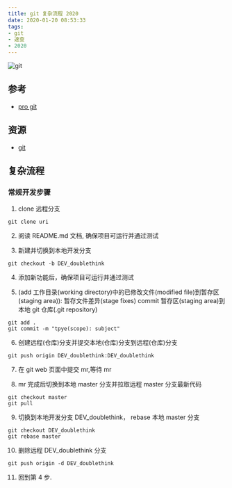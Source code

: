 ```yaml
---
title: git 复杂流程 2020
date: 2020-01-20 08:53:33
tags:
- git
- 速查
- 2020
---
```


![git](https://git-scm.com/book/en/v2/images/areas.png)


[pro git]: https://git-scm.com/book/zh/v2/%E8%B5%B7%E6%AD%A5-Git-%E5%9F%BA%E7%A1%80
[git]: https://github.com/git/git


## 参考
- [pro git][]

## 资源
- [git][]

## 复杂流程

### 常规开发步骤
1. clone 远程分支
```
git clone uri
```

2. 阅读 README.md 文档, 确保项目可运行并通过测试

3. 新建并切换到本地开发分支
```
git checkout -b DEV_doublethink
```

4. 添加新功能后，确保项目可运行并通过测试

5. (add 工作目录(working directory)中的已修改文件(modified file)到暂存区(staging area)): 暂存文件差异(stage fixes)
commit 暂存区(staging area)到本地 git 仓库(.git repository)
```
git add .
git commit -m "tpye(scope): subject"
```

6. 创建远程(仓库)分支并提交本地(仓库)分支到远程(仓库)分支
```
git push origin DEV_doublethink:DEV_doublethink
```

7. 在 git web 页面中提交 mr,等待 mr

8. mr 完成后切换到本地 master 分支并拉取远程 master 分支最新代码
```
git checkout master
git pull
```

9. 切换到本地开发分支 DEV_doublethink， rebase 本地 master 分支
```
git checkout DEV_doublethink
git rebase master
```

10. 删除远程 DEV_doublethink 分支
```
git push origin -d DEV_doublethink
```

11. 回到第 4 步.







